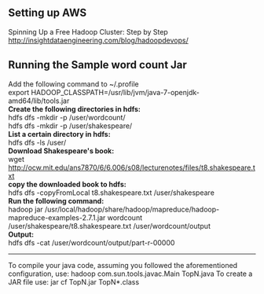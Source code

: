 Setting up AWS
----------------------------------
Spinning Up a Free Hadoop Cluster: Step by Step
http://insightdataengineering.com/blog/hadoopdevops/


Running the Sample word count Jar
-----------------------------------
Add the following command to ~/.profile <br>
export HADOOP_CLASSPATH=/usr/lib/jvm/java-7-openjdk-amd64/lib/tools.jar <br>
<b>Create the following directories in hdfs:</b> <br>
hdfs dfs -mkdir -p /user/wordcount/ <br>
hdfs dfs -mkdir -p /user/shakespeare/ <br>
<b>List a certain directory in hdfs:</b> <br>
hdfs dfs -ls /user/ <br>
<b>Download Shakespeare's book: </b><br>
wget http://ocw.mit.edu/ans7870/6/6.006/s08/lecturenotes/files/t8.shakespeare.txt<br>
<b>copy the downloaded book to hdfs:</b><br>
hdfs dfs -copyFromLocal t8.shakespeare.txt /user/shakespeare <br>
<b>Run the following command:</b><br>
hadoop jar /usr/local/hadoop/share/hadoop/mapreduce/hadoop-mapreduce-examples-2.7.1.jar wordcount<br> /user/shakespeare/t8.shakespeare.txt /user/wordcount/output<br>
<b>Output:</b><br>
hdfs dfs -cat /user/wordcount/output/part-r-00000<br><hr>


To compile your java code, assuming you followed the aforementioned configuration, use: hadoop com.sun.tools.javac.Main TopN.java
To create a JAR file use: jar cf TopN.jar TopN*.class

